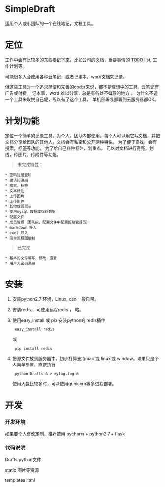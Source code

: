 # SimpleDraft
适用个人或小团队的一个在线笔记，文档工具。

# 定位

工作中会有比较多的东西要记下来，比如公司的文档，重要事情的 TODO list, 工作计划等。

可能很多人会使用各种云笔记，或者记事本，word文档来记录。

但这些工具对一个追求简洁和完善的coder来说，都不是理想中的工具。云笔记有广告或付费， 记本事，word 难以分享，总是有各处不如意的地方 。 为什么不造一个工具来取悦自己呢，所以有了这个工具， 单机部署或部署到云服务器都OK。


# 计划功能

定位一个简单的记录工具，为个人，团队内部使用。每个人可以用它写文档，并把文档分享给团队的其他人。文档会有私密和公开两种特性。 为了便于查找，会有搜索，标签等功能。 为了给自己各种标注，划重点。 可以对文档进行高亮，划线，传图片，传附件等功能。




> 未完成特性：

	* 密码注册登陆
	* 邀请码注册
	* 搜索，标签
	* 文本标注
	* 上传图片
	* 上传附件
	* 其他成员展示
	* 使用mysql 数据库保存数据
	* 配置文件
	* 成员管理（团队用，配置文件中配置超级管理员）
	* markdown 导入
	* exel 导入
	* 简单流程图绘制


> 已完成


	* 基本的文件编写，修改，查看
	* 用户无密码注册




# 安装


1. 安装python2.7 环境，Linux, osx 一般自带。

2. 安装redis， 可使用远程redis ， 略。

3. 使用easy_install 或 pip 安装python的 redis插件

		easy_install redis  
	
	或
	
		pip install redis

4. 把源文件放到服务器中，初步打算支持mac 或 linux 或 window。如果只是个人简单部署，直接执行


		python Drafts & > mylog.log &
	
	
	使用人数比较多时，可以使用gunicorn等多进程部署。


#  开发

### 开发环境

如果要个人修改定制，推荐使用 pycharm + python2.7 + flask 

### 代码说明

Drafts python文件

static 图片等资源

templates html








